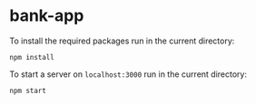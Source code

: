 # bank-app

<!-- TODO: make it informative -->

To install the required packages run in the current directory:
```
npm install
```

To start a server on `localhost:3000` run in the current directory:
```
npm start
```